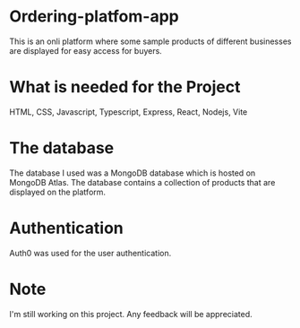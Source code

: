 # Ordering-platfom-app
This is an onli platform where some sample products of different businesses are displayed for easy access for buyers. 

# What is needed for the Project
HTML, CSS, Javascript, Typescript, Express, React, Nodejs, Vite

# The database
The database I used was a MongoDB database which is hosted on MongoDB Atlas. The database contains a collection of products that are displayed on the platform. 

# Authentication
Auth0 was used for the user authentication.

# Note
I'm still working on this project. Any feedback will be appreciated.








